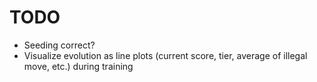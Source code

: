 # TODO

- Seeding correct?
- Visualize evolution as line plots (current score, tier, average of illegal move, etc.) during training
